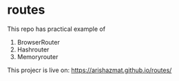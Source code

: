 # routes

This repo has practical example of
1. BrowserRouter
2. Hashrouter
3. Memoryrouter

This projecr is live on:
    https://arishazmat.github.io/routes/
